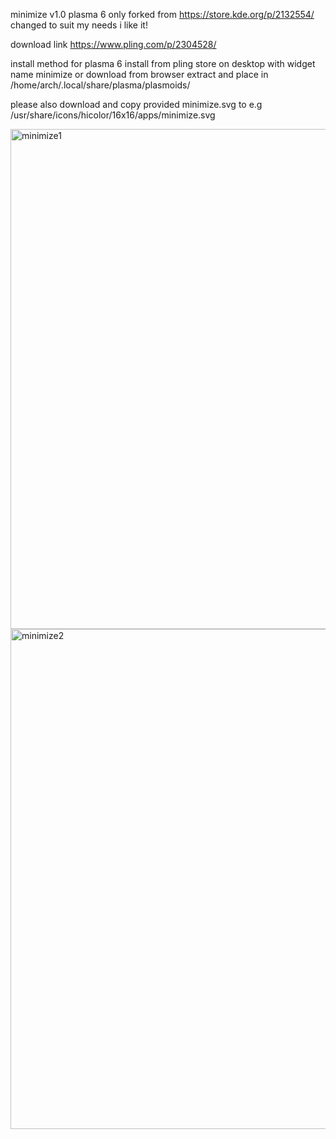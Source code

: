 minimize v1.0 plasma 6 only
forked from https://store.kde.org/p/2132554/
changed to suit my needs i like it!

download link https://www.pling.com/p/2304528/

install method for plasma 6
install from pling store on desktop with widget name minimize or download from browser extract and place in /home/arch/.local/share/plasma/plasmoids/

please also download and copy provided minimize.svg to e.g /usr/share/icons/hicolor/16x16/apps/minimize.svg

<img width="1280" height="800" alt="minimize1" src="https://github.com/user-attachments/assets/c9519219-2663-45a0-bbd3-ed104c0b044e" />

<img width="1280" height="800" alt="minimize2" src="https://github.com/user-attachments/assets/83f85f06-c3c3-4d1f-99db-43ed83b7d647" />
